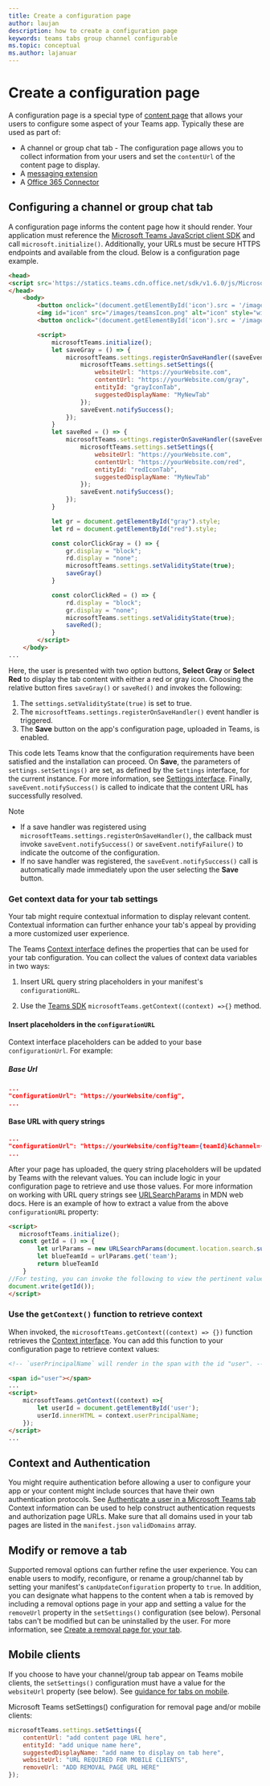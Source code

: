 ```yaml
---
title: Create a configuration page
author: laujan
description: how to create a configuration page
keywords: teams tabs group channel configurable 
ms.topic: conceptual
ms.author: lajanuar
---
```

# Create a configuration page

A configuration page is a special type of [content page](content-page.md) that allows your users to configure some aspect of your Teams app. Typically these are used as part of:

* A channel or group chat tab - The configuration page allows you to collect information from your users and set the `contentUrl` of the content page to display.
* A [messaging extension](~/messaging-extensions/what-are-messaging-extensions.md)
* A [Office 365 Connector](~/webhooks-and-connectors/what-are-webhooks-and-connectors.md)

## Configuring a channel or group chat tab

A configuration page informs the content page how it should render. Your application must reference the [Microsoft Teams JavaScript client SDK](/javascript/api/overview/msteams-client?view=msteams-client-js-latest&preserve-view=true) and call `microsoft.initialize()`. Additionally, your URLs must be secure HTTPS endpoints and available from the cloud. Below is a configuration page example.

```html
<head>
<script src='https://statics.teams.cdn.office.net/sdk/v1.6.0/js/MicrosoftTeams.min.js'></script>
</head>
    <body>
        <button onclick="(document.getElementById('icon').src = '/images/iconGray.png'); colorClickGray()">Select Gray</button>
        <img id="icon" src="/images/teamsIcon.png" alt="icon" style="width:100px" />
        <button onclick="(document.getElementById('icon').src = '/images/iconRed.png'); colorClickRed()">Select Red</button>

        <script>
            microsoftTeams.initialize();
            let saveGray = () => {
                microsoftTeams.settings.registerOnSaveHandler((saveEvent) => {
                    microsoftTeams.settings.setSettings({
                        websiteUrl: "https://yourWebsite.com",
                        contentUrl: "https://yourWebsite.com/gray",
                        entityId: "grayIconTab",
                        suggestedDisplayName: "MyNewTab"
                    });
                    saveEvent.notifySuccess();
                });
            }
            let saveRed = () => {
                microsoftTeams.settings.registerOnSaveHandler((saveEvent) => {
                    microsoftTeams.settings.setSettings({
                        websiteUrl: "https://yourWebsite.com",
                        contentUrl: "https://yourWebsite.com/red",
                        entityId: "redIconTab",
                        suggestedDisplayName: "MyNewTab"
                    });
                    saveEvent.notifySuccess();
                });
            }

            let gr = document.getElementById("gray").style;
            let rd = document.getElementById("red").style;

            const colorClickGray = () => {
                gr.display = "block";
                rd.display = "none";
                microsoftTeams.settings.setValidityState(true);
                saveGray()
            }

            const colorClickRed = () => {
                rd.display = "block";
                gr.display = "none";
                microsoftTeams.settings.setValidityState(true);
                saveRed();
            }
        </script>
    </body>
...
```

Here, the user is presented with two option buttons, **Select Gray** or **Select Red** to display the tab content with either a red or gray icon. Choosing the relative button fires `saveGray()` or `saveRed()` and invokes the following:

1. The `settings.setValidityState(true)` is set to true.
1. The `microsoftTeams.settings.registerOnSaveHandler()` event handler is triggered.
1. The **Save** button on the app's configuration page, uploaded in Teams, is enabled.

This code lets Teams know that the configuration requirements have been satisfied and the installation can proceed. On **Save**, the parameters of `settings.setSettings()` are set, as defined by the `Settings` interface, for the current instance. For more information, see [Settings interface](/javascript/api/@microsoft/teams-js/_settings?view=msteams-client-js-latest&preserve-view=true). Finally, `saveEvent.notifySuccess()` is called to indicate that the content URL has successfully resolved.

>[!NOTE]
>
>* If a save handler was registered using `microsoftTeams.settings.registerOnSaveHandler()`, the callback must invoke `saveEvent.notifySuccess()` or `saveEvent.notifyFailure()` to indicate the outcome of the configuration.
>* If no save handler was registered, the `saveEvent.notifySuccess()` call is automatically made immediately upon the user selecting the **Save** button.

### Get context data for your tab settings

Your tab might require contextual information to display relevant content. Contextual information can further enhance your tab's appeal by providing a more customized user experience.

The Teams [Context interface](/javascript/api/@microsoft/teams-js/microsoftteams.context?view=msteams-client-js-latest&preserve-view=true) defines the properties that can be used for your tab configuration. You can collect the values of context data variables in two ways:

1. Insert URL query string placeholders in your manifest's `configurationURL`.

1. Use the [Teams SDK](/javascript/api/overview/msteams-client?view=msteams-client-js-latest&preserve-view=true) `microsoftTeams.getContext((context) =>{}` method.

#### Insert placeholders in the `configurationURL`

Context interface placeholders can be added to your base `configurationUrl`. For example:

##### Base Url

```json
...
"configurationUrl": "https://yourWebsite/config",
...
```

#### Base URL with query strings

```json
...
"configurationUrl": "https://yourWebsite/config?team={teamId}&channel={channelId}&{locale}"
...
```

After your page has uploaded, the query string placeholders will be updated by Teams with the relevant values. You can include logic in your configuration page to retrieve and use those values. For more information on working with URL query strings see [URLSearchParams](https://developer.mozilla.org/en-US/docs/Web/API/URLSearchParams) in MDN web docs. Here is an example of how to extract a value from the above `configurationURL` property:

```html
<script>
   microsoftTeams.initialize();
   const getId = () => {
        let urlParams = new URLSearchParams(document.location.search.substring(1));
        let blueTeamId = urlParams.get('team');
        return blueTeamId
    }
//For testing, you can invoke the following to view the pertinent value:
document.write(getId());
</script>
```

### Use the `getContext()` function to retrieve context

When invoked, the `microsoftTeams.getContext((context) => {})` function retrieves the [Context interface](/javascript/api/@microsoft/teams-js//microsoftteams.context?view=msteams-client-js-latest&preserve-view=true). You can add this function to your configuration page to retrieve context values:

```html
<!-- `userPrincipalName` will render in the span with the id "user". -->

<span id="user"></span>
...
<script>
    microsoftTeams.getContext((context) =>{
        let userId = document.getElementById('user');
        userId.innerHTML = context.userPrincipalName;
    });
</script>
...
```

## Context and Authentication

You might require authentication before allowing a user to configure your app or your content might include sources that have their own authentication protocols. See [Authenticate a user in a Microsoft Teams tab](~/tabs/how-to/authentication/auth-flow-tab.md) Context information can be used to help construct authentication requests and authorization page URLs.
Make sure that all domains used in your tab pages are listed in the `manifest.json` `validDomains` array.

## Modify or remove a tab

Supported removal options can further refine the user experience. You can enable users to modify, reconfigure, or rename a group/channel tab by setting your manifest's `canUpdateConfiguration` property to `true`.  In addition, you can designate what happens to the content when a tab is removed by including a removal options page in your app and setting a value for the `removeUrl` property in the  `setSettings()` configuration (see below). Personal tabs can't be modified but can be uninstalled by the user. For more information, see [Create a removal page for your tab](~/tabs/how-to/create-tab-pages/removal-page.md).

## Mobile clients

If you choose to have your channel/group tab appear on Teams mobile clients, the `setSettings()` configuration must have a value for the `websiteUrl` property (see below). See [guidance for tabs on mobile](~/tabs/design/tabs-mobile.md).

Microsoft Teams setSettings() configuration for removal page and/or mobile clients:

```javascript
microsoftTeams.settings.setSettings({
    contentUrl: "add content page URL here",
    entityId: "add unique name here",
    suggestedDisplayName: "add name to display on tab here",
    websiteUrl: "URL REQUIRED FOR MOBILE CLIENTS",
    removeUrl: "ADD REMOVAL PAGE URL HERE"
});
```
